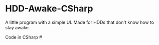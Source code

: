 # HDD-Awake-CSharp
A little program with a simple UI. Made for HDDs that don't know how to stay awake.

Code in CSharp #
